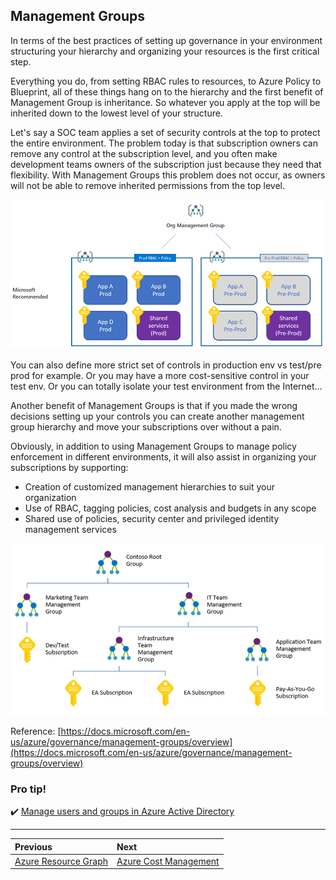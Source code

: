 ## Management Groups

In terms of the best practices of setting up governance in your environment structuring your hierarchy and organizing your resources is the first critical step.

Everything you do, from setting RBAC rules to resources, to Azure Policy to Blueprint, all of these things hang on to the hierarchy and the first benefit of Management Group is inheritance. So whatever you apply at the top will be inherited down to the lowest level of your structure.

Let's say a SOC team applies a set of security controls at the top to protect the entire environment. The problem today is that subscription owners can remove any control at the subscription level, and you often make development teams owners of the subscription just because they need that flexibility. With Management Groups this problem does not occur, as owners will not be able to remove inherited permissions from the top level.

![management-group-1](../images/management-group-1.png)

You can also define more strict set of controls in production env vs test/pre prod for example. Or you may have a more cost-sensitive control in your test env. Or you can totally isolate your test environment from the Internet…

Another benefit of Management Groups is that if you made the wrong decisions setting up your controls you can create another management group hierarchy and move your subscriptions over without a pain.

Obviously, in addition to using Management Groups to manage policy enforcement in different environments, it will also assist in organizing your subscriptions by supporting:
* Creation of customized management hierarchies to suit your organization
* Use of RBAC, tagging policies, cost analysis and budgets in any scope
* Shared use of policies, security center and privileged identity management services

![management-group-2](../images/management-group-2.png)

Reference: [https://docs.microsoft.com/en-us/azure/governance/management-groups/overview](https://docs.microsoft.com/en-us/azure/governance/management-groups/overview)

### Pro tip!

✔️ [Manage users and groups in Azure Active Directory](https://docs.microsoft.com/en-us/learn/modules/manage-users-and-groups-in-aad/)

---

Previous| Next | 
:----- |:-----
[Azure Resource Graph](/guide/resource-graph.md)| [Azure Cost Management](/guide/cost-management.md)
